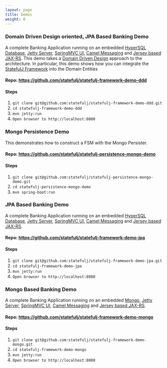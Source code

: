 ```yaml
---
layout: page
title: Demos
weight: 0
---
```


### Domain Driven Design oriented, JPA Based Banking Demo

A complete Banking Application running on an embedded [HyperSQL Database](http://hsqldb.org/), [Jetty Server](http://www.eclipse.org/jetty/), [SpringMVC UI](http://projects.spring.io/spring-framework/), [Camel Messaging](http://camel.apache.org/) and [Jersey based JAX-RS](https://jersey.java.net/).  This demo takes a [Domain Driven Design](http://en.wikipedia.org/wiki/Domain-driven_design) approach to the architecture.  In particular, this demo shows how you can integrate the [StatefulJ Framework](/framework) into the Domain Entities

#### Repo: https://github.com/statefulj/statefulj-framework-demo-ddd

#### Steps

1. `git clone git@github.com:statefulj/statefulj-framework-demo-ddd.git`
1. `cd statefulj-framework-demo-ddd`
1. `mvn jetty:run`
1. `Open browser to http://localhost:8080`

### Mongo Persistence Demo

This demonstrates how to construct a FSM with the Mongo Persister.

#### Repo: https://github.com/statefulj/statefulj-persistence-mongo-demo

#### Steps

1. `git clone git@github.com:statefulj/statefulj-persistence-mongo-demo.git`
1. `cd statefulj-persistence-mongo-demo`
1. `mvn spring-boot:run`

### JPA Based Banking Demo

A complete Banking Application running on an embedded [HyperSQL Database](http://hsqldb.org/), [Jetty Server](http://www.eclipse.org/jetty/), [SpringMVC UI](http://projects.spring.io/spring-framework/), [Camel Messaging](http://camel.apache.org/) and [Jersey based JAX-RS](https://jersey.java.net/).

#### Repo: https://github.com/statefulj/statefulj-framework-demo-jpa

#### Steps

1. `git clone git@github.com:statefulj/statefulj-framework-demo-jpa.git`
1. `cd statefulj-framework-demo-jpa`
1. `mvn jetty:run`
1. `Open browser to http://localhost:8080`

### Mongo Based Banking Demo

A complete Banking Application running on an embedded [Mongo](http://www.mongodb.org/), [Jetty Server](http://www.eclipse.org/jetty/), [SpringMVC UI](http://projects.spring.io/spring-framework/), [Camel Messaging](http://camel.apache.org/) and [Jersey based JAX-RS](https://jersey.java.net/).

#### Repo: https://github.com/statefulj/statefulj-framework-demo-mongo

#### Steps

1. `git clone git@github.com:statefulj/statefulj-framework-demo-mongo.git`
1. `cd statefulj-framework-demo-mongo`
1. `mvn jetty:run`
1. `Open browser to http://localhost:8080`